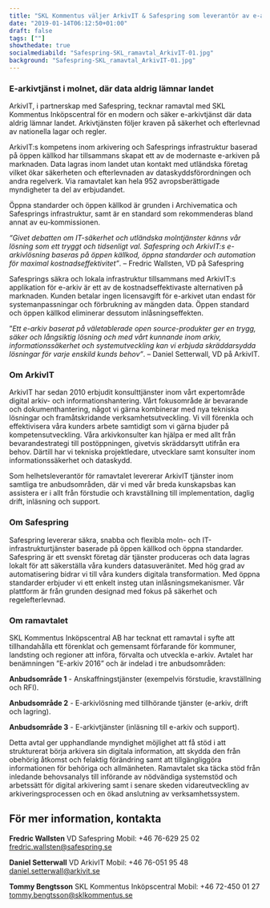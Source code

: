 ```yaml
---
title: "SKL Kommentus väljer ArkivIT & Safespring som leverantör av e-arkiv som tjänst"
date: "2019-01-14T06:12:50+01:00"
draft: false
tags: [""]
showthedate: true
socialmediabild: "Safespring-SKL_ramavtal_ArkivIT-01.jpg"
background: "Safespring-SKL_ramavtal_ArkivIT-01.jpg"
---
```

### E-arkivtjänst i molnet, där data aldrig lämnar landet
ArkivIT, i partnerskap med Safespring, tecknar ramavtal med SKL Kommentus Inköpscentral för en modern och säker e-arkivtjänst där data aldrig lämnar landet. Arkivtjänsten följer kraven på säkerhet och efterlevnad av nationella lagar och regler.

ArkivIT:s kompetens inom arkivering och Safesprings infrastruktur baserad på öppen källkod har tillsammans skapat ett av de modernaste e-arkiven på marknaden. Data lagras inom landet utan kontakt med utländska företag vilket ökar säkerheten och efterlevnaden av dataskyddsförordningen och andra regelverk. Via ramavtalet kan hela 952 avropsberättigade myndigheter ta del av erbjudandet.

Öppna standarder och öppen källkod är grunden i Archivematica och Safesprings infrastruktur, samt är en standard som rekommenderas bland annat av eu-kommissionen.

*“Givet debatten om IT-säkerhet och utländska molntjänster känns vår lösning som ett tryggt och tidsenligt val. Safespring och ArkivIT:s e-arkivlösning baseras på öppen källkod, öppna standarder och automation för maximal kostnadseffektivitet”*.  – Fredric Wallsten, VD på Safespring

Safesprings säkra och lokala infrastruktur tillsammans med ArkivIT:s applikation för e-arkiv är ett av de kostnadseffektivaste alternativen på marknaden. Kunden betalar ingen licensavgift för e-arkivet utan endast för systemanpassningar och förbrukning av mängden data. Öppen standard och öppen källkod eliminerar dessutom inlåsningseffekten.

”*Ett e-arkiv baserat på väletablerade open source-produkter ger en trygg, säker och långsiktig lösning och med vårt kunnande inom arkiv, informationssäkerhet och systemutveckling kan vi erbjuda skräddarsydda lösningar för varje enskild kunds behov”*. – Daniel Setterwall, VD på ArkivIT.

### Om ArkivIT
ArkivIT har sedan 2010 erbjudit konsulttjänster inom vårt expertområde digital arkiv- och informationshantering. Vårt fokusområde är bevarande och dokumenthantering, något vi gärna kombinerar med nya tekniska lösningar och framåtskridande verksamhetsutveckling. Vi vill förenkla och effektivisera våra kunders arbete samtidigt som vi gärna bjuder på kompetensutveckling. Våra arkivkonsulter kan hjälpa er med allt från bevarandestrategi till postöppningen, givetvis skräddarsytt utifrån era behov. Därtill har vi tekniska projektledare, utvecklare samt konsulter inom informationssäkerhet och dataskydd.

Som helhetsleverantör för ramavtalet levererar ArkivIT tjänster inom samtliga tre anbudsområden, där vi med vår breda kunskapsbas kan assistera er i allt från förstudie och kravställning till implementation, daglig drift, inläsning och support.

### Om Safespring
Safespring levererar säkra, snabba och flexibla moln- och IT-infrastrukturtjänster baserade på öppen källkod och öppna standarder. Safespring är ett svenskt företag där tjänster produceras och data lagras lokalt för att säkerställa våra kunders datasuveränitet. Med hög grad av automatisering bidrar vi till våra kunders digitala transformation. Med öppna standarder erbjuder vi ett enkelt insteg utan inlåsningsmekanismer. Vår plattform är från grunden designad med fokus på säkerhet och regelefterlevnad.

### Om ramavtalet
SKL Kommentus Inköpscentral AB har tecknat ett ramavtal i syfte att tillhandahålla ett förenklat och gemensamt förfarande för kommuner, landsting och regioner att införa, förvalta och utveckla e-arkiv.  Avtalet har benämningen ”E-arkiv 2016” och är indelad i tre anbudsområden:

**Anbudsområde 1** - Anskaffningstjänster (exempelvis förstudie, kravställning och RFI).

**Anbudsområde 2** - E-arkivlösning med tillhörande tjänster (e-arkiv, drift och lagring).

**Anbudsområde 3** - E-arkivtjänster (inläsning till e-arkiv och support).

Detta avtal ger upphandlande myndighet möjlighet att få stöd i att strukturerat börja arkivera sin digitala information, att skydda den från obehörig åtkomst och felaktig förändring samt att tillgängliggöra informationen för behöriga och allmänheten. Ramavtalet ska täcka stöd från inledande behovsanalys till införande av nödvändiga systemstöd och arbetssätt för digital arkivering samt i senare skeden vidareutveckling av arkiveringsprocessen och en ökad anslutning av verksamhetssystem.

## För mer information, kontakta

**Fredric Wallsten**
VD Safespring
Mobil: +46 76-629 25 02
fredric.wallsten@safespring.se

**Daniel Setterwall**
VD ArkivIT
Mobil: +46 76-051 95 48
daniel.setterwall@arkivit.se

**Tommy Bengtsson**
SKL Kommentus Inköpscentral
Mobil: +46 72-450 01 27
tommy.bengtsson@sklkommentus.se
